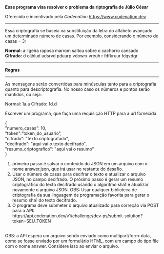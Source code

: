<p><b>Esse programa visa resolver o problema da riptografia de Júlio César</b><qp></qp>

Oferecido e incentivado pela <i>Codenation</i>
https://www.codenation.dev

________________________

Essa criptografia se baseia na substituição da letra do alfabeto avançado um determinado número de casas. Por exemplo, considerando o número de casas = 3:

<b>Normal:</b> a ligeira raposa marrom saltou sobre o cachorro cansado
<br/><b>Cifrado:</b> d oljhlud udsrvd pduurp vdowrx vreuh r fdfkruur fdqvdgr

_____________________________
<b>Regras</b>
______________
As mensagens serão convertidas para minúsculas tanto para a criptografia quanto para descriptografia.
No nosso caso os números e pontos serão mantidos, ou seja:

Normal: 1a.a
Cifrado: 1d.d

Escrever um programa, que faça uma requisição HTTP para a url fornecida.

{
<br/>   "numero_casas": 10,
<br/>	"token":"token_do_usuario",
<br/>	"cifrado": "texto criptografado",
<br/>	"decifrado": "aqui vai o texto decifrado",
<br/>	"resumo_criptografico": "aqui vai o resumo"
<br/>}

<ol>
<li> primeiro passo é salvar o conteúdo do JSON em um arquivo com o nome answer.json, que irá usar no restante do desafio.</li>

<li>Usar o número de casas para decifrar o texto e atualizar o arquivo JSON, no campo decifrado. O próximo passo é gerar um resumo criptográfico do texto decifrado usando o algoritmo sha1 e atualizar novamente o arquivo JSON. OBS: 
Usar qualquer biblioteca de criptografia da sua linguagem de programação favorita para gerar o resumo sha1 do texto decifrado.</li>

<li>O programa deve submeter o arquivo atualizado para correção via POST para a API:<br/>
https://api.codenation.dev/v1/challenge/dev-ps/submit-solution?token=SEU_TOKEN</li></ol><br/>
OBS: a API espera um arquivo sendo enviado como multipart/form-data, como se fosse enviado por um formulário HTML, com um campo do tipo file com o nome answer. Considere isso ao enviar o arquivo.

